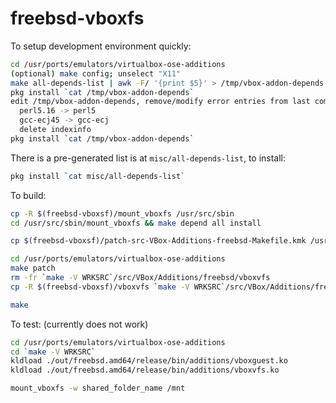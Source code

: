 freebsd-vboxfs
==============

To setup development environment quickly:
```sh
cd /usr/ports/emulators/virtualbox-ose-additions
(optional) make config; unselect "X11"
make all-depends-list | awk -F/ '{print $5}' > /tmp/vbox-addon-depends
pkg install `cat /tmp/vbox-addon-depends`
edit /tmp/vbox-addon-depends, remove/modify error entries from last command:
  perl5.16 -> perl5
  gcc-ecj45 -> gcc-ecj
  delete indexinfo
pkg install `cat /tmp/vbox-addon-depends`
```

There is a pre-generated list is at `misc/all-depends-list`, to install:
```sh
pkg install `cat misc/all-depends-list`
```

To build:

```sh
cp -R $(freebsd-vboxsf)/mount_vboxfs /usr/src/sbin
cd /usr/src/sbin/mount_vboxfs && make depend all install

cp $(freebsd-vboxsf)/patch-src-VBox-Additions-freebsd-Makefile.kmk /usr/ports/emulators/virtualbox-ose/files

cd /usr/ports/emulators/virtualbox-ose-additions
make patch
rm -fr `make -V WRKSRC`/src/VBox/Additions/freebsd/vboxvfs
cp -R $(freebsd-vboxsf)/vboxvfs `make -V WRKSRC`/src/VBox/Additions/freebsd

make
```

To test: (currently does not work)
```sh
cd /usr/ports/emulators/virtualbox-ose-additions
cd `make -V WRKSRC`
kldload ./out/freebsd.amd64/release/bin/additions/vboxguest.ko
kldload ./out/freebsd.amd64/release/bin/additions/vboxvfs.ko

mount_vboxfs -w shared_folder_name /mnt
```
